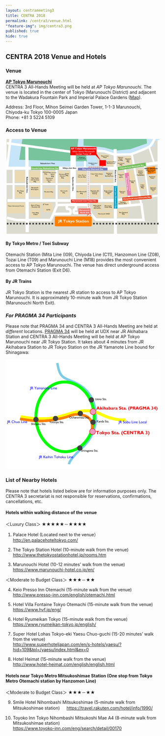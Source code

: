 ```yaml
---
layout: centrameeting3
title: CENTRA 2018
permalink: /centra3/venue.html
"feature-img": img/centra3.png
published: true
hide: true
---
```


## CENTRA 2018 Venue and Hotels

### Venue

[**AP Tokyo Marunouchi**](https://www.tc-forum.co.jp/kanto-area/ap-marunouchi/)  
CENTRA 3 All-Hands Meeting will be held at *AP Tokyo Marunouchi*. The venue is located in the center of Tokyo (Marunouchi District) and adjacent to the Wadakura Fountain Park and Imperial Palace Gardens ([Map](https://www.google.co.jp/maps/place/%E3%82%B3%E3%83%B3%E3%83%99%E3%83%B3%E3%82%B7%E3%83%A7%E3%83%B3%E3%83%AB%E3%83%BC%E3%83%A0AP%E6%9D%B1%E4%BA%AC%E4%B8%B8%E3%81%AE%E5%86%85/@35.6844264,139.7600255,17z/data=!3m1!4b1!4m5!3m4!1s0x60188c08100a5399:0x4deb54a0081cf594!8m2!3d35.6844264!4d139.7622142?dcr=0)).    

Address: 3rd Floor, Mihon Seimei Garden Tower, 1-1-3 Marunouchi, Chiyoda-ku Tokyo 100-0005 Japan  
Phone: +81 3 5224 5109

### Access to Venue

<img src="/img/centra3_venue_access.png" alt="CENTRA3 venue access" style="margin-right: auto;margin-left: auto;" class="img-responsive">

#### By Tokyo Metro / Toei Subway
Otemachi Station (Mita Line (I09), Chiyoda Line (C11), Hanzomon Line (Z08), Tozai Line (T09) and Marunouchi Line (M18) provides the most convenient access to AP Tokyo Marunouchi. The venue has direct underground access from Otemachi Station (Exit D6).  

#### By JR Trains
JR Tokyo Station is the nearest JR station to access to AP Tokyo Marunouchi. It is approximately 10-minute walk from JR Tokyo Station (Marunouchi North Exit).  
  
### *For PRAGMA 34 Participants*  
Please note that PRAGMA 34 and CENTRA 3 All-Hands Meeting are held at *different* locations. [PRAGMA 34](http://www.pragma-grid.net/pragma34-venue/) will be held at UDX near JR Akihabara Station and CENTRA 3 All-Hands Meeting will be held at AP Tokyo Marunouchi near JR Tokyo Station. It takes about 4 minutes from JR Akihabara Station to JR Tokyo Station on the JR Yamanote Line bound for Shinagawa:  
  
<img src="/img/CENTRA_PRAGMA venues_access.png" alt="CENTRA-PRAGMA venue access" style="margin-right: auto;margin-left: auto;" class="img-responsive">  
  

### List of Nearby Hotels  
Please note that hotels listed below are for information purposes only. The CENTRA 3 secretariat is not responsible for reservations, confirmations, cancellations, etc.  
  
#### Hotels within walking distance of the venue  

＜Luxury Class＞ ★★★★★－★★★★  
  
1. Palace Hotel (Located next to the venue）  
   http://en.palacehoteltokyo.com/  
   
2. The Tokyo Station Hotel (10-minute walk from the venue)  
   http://www.thetokyostationhotel.jp/rooms.htm  
   
3. Marunouchi Hotel (10-12 minutes’ walk from the venue)  
   https://www.marunouchi-hotel.co.jp/en/  
   
  
＜Moderate to Budget Class＞ ★★★－★★  
  
4. Keio Presso Inn Otemachi (15-minute walk from the venue)  
   http://www.presso-inn.com/english/otemachi.html  
  
5. Hotel Villa Fontaine Tokyo Otemachi (15-minute walk from the venue)  
   https://www.hvf.jp/eng/  
   
6. Hotel Ryumeikan Tokyo (15-minute walk from the venue)  
   https://www.ryumeikan-tokyo.jp/english/  
     
7. Super Hotel Lohas Tokyo-eki Yaesu Chuo-guchi (15-20 minutes’ walk from the venue)  
   http://www.superhoteljapan.com/en/s-hotels/yaesu/?hid=109&tpl=/yaesu/index.html&ex=0  
   
8. Hotel Heimat (15-minute walk from the venue)  
   http://www.hotel-heimat.com/english/english.html  
     

#### Hotels near Tokyo Metro Mitsukoshimae Station (One stop from Tokyo Metro Otemachi station by Hanzomon Line)  

＜Moderate to Budget Class＞ ★★★－★★  
  
9. Smile Hotel Nihombashi Mitsukoshimae (5-minute walk from Mitsukoshimae station) 　
   https://travel.rakuten.com/hotel/info/1990/  
   
10. Toyoko Inn Tokyo Nihombashi Mitsukoshi Mae A4 (8-minute walk from Mitsukoshimae station)  
    https://www.toyoko-inn.com/eng/search/detail/00170  
     

    

